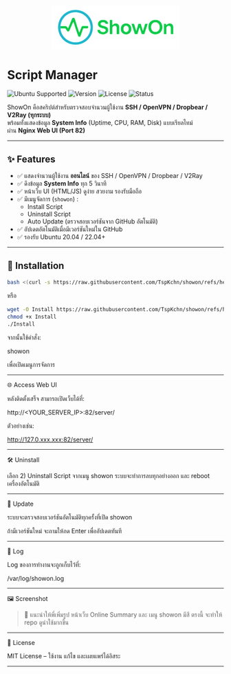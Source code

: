 <p align="center">
  <img src="ShowOn.png" alt="ShowOn Logo" width="300">
</p>

# Script Manager

![Ubuntu Supported](https://img.shields.io/badge/Ubuntu-20.04%20%7C%2022.04-orange?logo=ubuntu)
![Version](https://img.shields.io/badge/version-V.1.0.0-blue)
![License](https://img.shields.io/badge/license-MIT-green)
![Status](https://img.shields.io/badge/status-stable-success)

ShowOn คือสคริปต์สำหรับตรวจสอบจำนวนผู้ใช้งาน **SSH / OpenVPN / Dropbear / V2Ray (ทุกระบบ)**  
พร้อมทั้งแสดงข้อมูล **System Info** (Uptime, CPU, RAM, Disk) แบบเรียลไทม์  
ผ่าน **Nginx Web UI (Port 82)**

---

## ✨ Features
- ✅ แสดงจำนวนผู้ใช้งาน **ออนไลน์** ของ SSH / OpenVPN / Dropbear / V2Ray
- ✅ ดึงข้อมูล **System Info** ทุก 5 วินาที
- ✅ หน้าเว็บ UI (HTML/JS) ดูง่าย สวยงาม รองรับมือถือ
- ✅ มีเมนูจัดการ (`showon`) :
  - Install Script
  - Uninstall Script
  - Auto Update (ตรวจสอบเวอร์ชันจาก GitHub อัตโนมัติ)
- ✅ อัปเดตอัตโนมัติเมื่อมีเวอร์ชันใหม่ใน GitHub
- ✅ รองรับ Ubuntu 20.04 / 22.04+

---

## 🚀 Installation

```bash
bash <(curl -s https://raw.githubusercontent.com/TspKchn/showon/refs/heads/main/Install)

```
หรือ
```bash
wget -O Install https://raw.githubusercontent.com/TspKchn/showon/refs/heads/main/Install
chmod +x Install
./Install

```
จากนั้นใช้คำสั่ง:

showon

เพื่อเปิดเมนูการจัดการ


---

🌐 Access Web UI

หลังติดตั้งเสร็จ สามารถเปิดเว็บได้ที่:

http://<YOUR_SERVER_IP>:82/server/

ตัวอย่างเช่น:

http://127.0.xxx.xxx:82/server/


---

🛠 Uninstall

เลือก 2) Uninstall Script จากเมนู showon
ระบบจะทำการลบทุกอย่างออก และ reboot เครื่องอัตโนมัติ


---

🔄 Update

ระบบจะตรวจสอบเวอร์ชันอัตโนมัติทุกครั้งที่เปิด showon

ถ้ามีเวอร์ชันใหม่ จะถามให้กด Enter เพื่ออัปเดตทันที



---

📜 Log

Log ของการทำงานจะถูกเก็บไว้ที่:

/var/log/showon.log


---

🖼 Screenshot

> 📌 แนะนำให้พี่เพิ่มรูป หน้าเว็บ Online Summary และ เมนู showon มีสี ตรงนี้ จะทำให้ repo ดูน่าใช้มากขึ้น




---

📄 License

MIT License – ใช้งาน แก้ไข และเผยแพร่ได้อิสระ

---
